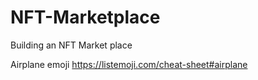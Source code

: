 # NFT-Marketplace

Building an NFT Market place

Airplane emoji <https://listemoji.com/cheat-sheet#airplane>